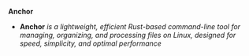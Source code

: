 **Anchor**
* **Anchor** *is a lightweight, efficient Rust-based command-line tool for managing, organizing, and processing files on Linux, designed for speed, simplicity, and optimal performance*
